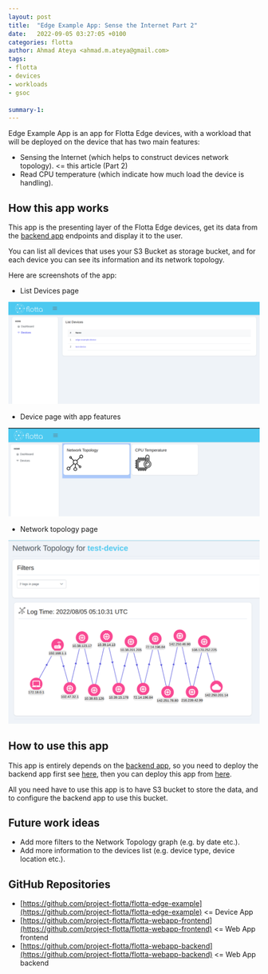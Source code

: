 ```yaml
---
layout: post
title:  "Edge Example App: Sense the Internet Part 2"
date:   2022-09-05 03:27:05 +0100
categories: flotta
author: Ahmad Ateya <ahmad.m.ateya@gmail.com>
tags:
- flotta
- devices
- workloads
- gsoc

summary-1:
---
```

Edge Example App is an app for Flotta Edge devices, with a workload that will be deployed on the device that has two main features:
- Sensing the Internet (which helps to construct devices network topology). <= this article (Part 2)
- Read CPU temperature (which indicate how much load the device is handling).

## How this app works
This app is the presenting layer of the Flotta Edge devices, get its data from the [backend app](https://github.com/project-flotta/flotta-webapp-backend) endpoints and display it to the user.

You can list all devices that uses your S3 Bucket as storage bucket, and for each device you can see its information and its network topology.

Here are screenshots of the app:

- List Devices page

<img src="/assets/images/list-devices-page.png" alt="List devices" width="800"/>

- Device page with app features

<img src="/assets/images/device-features-page.png" alt="List devices" width="800"/>

- Network topology page

<img src="/assets/images/network-topology-page.png" alt="List devices" width="800"/>

## How to use this app
This app is entirely depends on the [backend app](https://github.com/project-flotta/flotta-webapp-backend), so you need to deploy the backend app first see [here](https://github.com/project-flotta/flotta-webapp-backend#getting-started), then you can deploy this app from [here](https://github.com/project-flotta/flotta-webapp-frontend#getting-started).

All you need have to use this app is to have S3 bucket to store the data, and to configure the backend app to use this bucket.

## Future work ideas
- Add more filters to the Network Topology graph (e.g. by date etc.).
- Add more information to the devices list (e.g. device type, device location etc.).

## GitHub Repositories
- [https://github.com/project-flotta/flotta-edge-example](https://github.com/project-flotta/flotta-edge-example) <= Device App
- [https://github.com/project-flotta/flotta-webapp-frontend](https://github.com/project-flotta/flotta-webapp-frontend) <= Web App frontend
- [https://github.com/project-flotta/flotta-webapp-backend](https://github.com/project-flotta/flotta-webapp-backend) <= Web App backend